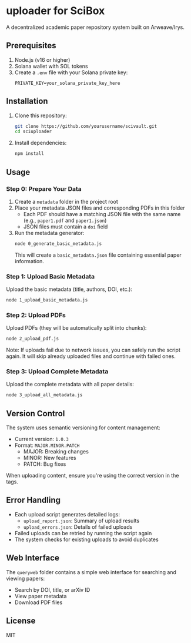 # uploader for SciBox

A decentralized academic paper repository system built on Arweave/Irys.

## Prerequisites

1. Node.js (v16 or higher)
2. Solana wallet with SOL tokens
3. Create a `.env` file with your Solana private key:
   ```
   PRIVATE_KEY=your_solana_private_key_here
   ```

## Installation

1. Clone this repository:
   ```bash
   git clone https://github.com/yourusername/scivault.git
   cd sciuploader
   ```

2. Install dependencies:
   ```bash
   npm install
   ```

## Usage

### Step 0: Prepare Your Data

1. Create a `metadata` folder in the project root
2. Place your metadata JSON files and corresponding PDFs in this folder
   - Each PDF should have a matching JSON file with the same name (e.g., `paper1.pdf` and `paper1.json`)
   - JSON files must contain a `doi` field
3. Run the metadata generator:
   ```bash
   node 0_generate_basic_metadata.js
   ```
   This will create a `basic_metadata.json` file containing essential paper information.

### Step 1: Upload Basic Metadata

Upload the basic metadata (title, authors, DOI, etc.):
```bash
node 1_upload_basic_metadata.js
```

### Step 2: Upload PDFs

Upload PDFs (they will be automatically split into chunks):
```bash
node 2_upload_pdf.js
```

Note: If uploads fail due to network issues, you can safely run the script again. It will skip already uploaded files and continue with failed ones.

### Step 3: Upload Complete Metadata

Upload the complete metadata with all paper details:
```bash
node 3_upload_all_metadata.js
```

## Version Control

The system uses semantic versioning for content management:
- Current version: `1.0.3`
- Format: `MAJOR.MINOR.PATCH`
  - MAJOR: Breaking changes
  - MINOR: New features
  - PATCH: Bug fixes

When uploading content, ensure you're using the correct version in the tags.

## Error Handling

- Each upload script generates detailed logs:
  - `upload_report.json`: Summary of upload results
  - `upload_errors.json`: Details of failed uploads
- Failed uploads can be retried by running the script again
- The system checks for existing uploads to avoid duplicates

## Web Interface

The `queryweb` folder contains a simple web interface for searching and viewing papers:
- Search by DOI, title, or arXiv ID
- View paper metadata
- Download PDF files

## License

MIT